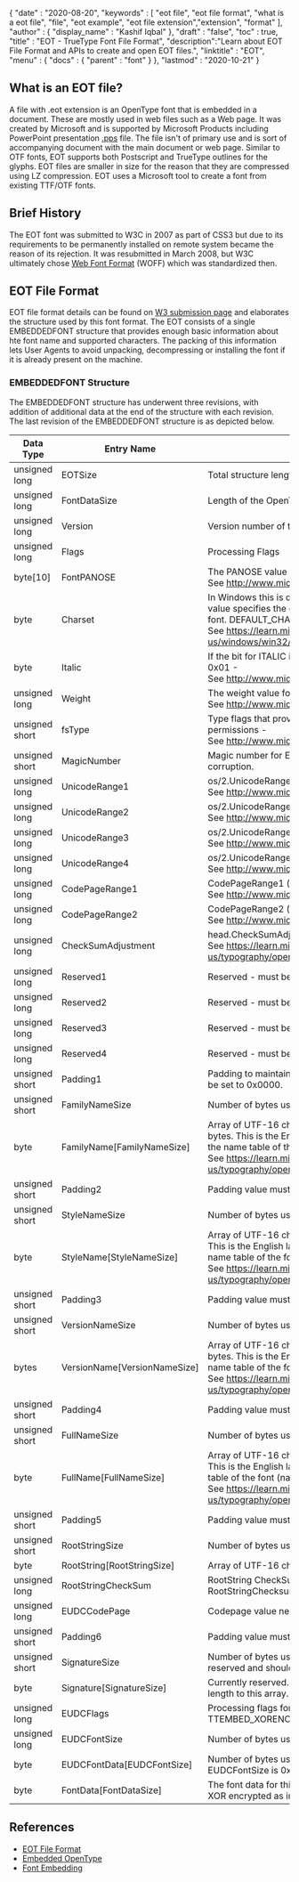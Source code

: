{
  "date" : "2020-08-20",
  "keywords" : [ "eot file", "eot file format", "what is a eot file", "file", "eot example", "eot file extension","extension", "format" ],
  "author" : {
    "display_name" : "Kashif Iqbal"
  },
  "draft" : "false",
  "toc" : true,
  "title" : "EOT - TrueType Font File Format",
  "description":"Learn about EOT File Format and APIs to create and open EOT files.",
  "linktitle" : "EOT",
  "menu" : {
    "docs" : {
      "parent" : "font"
    }
  },
  "lastmod" : "2020-10-21"
}

## What is an EOT file?

A file with .eot extension is an OpenType font that is embedded in a document. These are mostly used in web files such as a Web page. It was created by Microsoft and is supported by Microsoft Products including PowerPoint presentation [.pps](/presentation/pps) file. The file isn't of primary use and is sort of accompanying document with the main document or web page. Similar to OTF fonts, EOT supports both Postscript and TrueType outlines for the glyphs. EOT files are smaller in size for the reason that they are compressed using LZ compression. EOT uses a Microsoft tool to create a font from existing TTF/OTF fonts.

## Brief History

The EOT font was submitted to W3C in 2007 as part of CSS3 but due to its requirements to be permanently installed on remote system became the reason of its rejection. It was resubmitted in March 2008, but W3C ultimately chose [Web Font Format](/font/woff/) (WOFF) which was standardized then.

## EOT File Format

EOT file format details can be found on [W3 submission page](https://www.w3.org/Submission/EOT/#FileFormat) and elaborates the structure used by this font format. The EOT consists of a single EMBEDDEDFONT structure that provides enough basic information about hte font name and supported characters. The packing of this information lets User Agents to avoid unpacking, decompressing or installing the font if it is already present on the machine.

### EMBEDDEDFONT Structure
The EMBEDDEDFONT structure has underwent three revisions, with addition of additional data at the end of the structure with each revision. The last revision of the EMBEDDEDFONT structure is as depicted below.

|Data Type|Entry Name|Description|
---|---|---|
|unsigned long|EOTSize|Total structure length in bytes (including string and font data)|
|unsigned long|FontDataSize|Length of the OpenType font (FontData) in bytes|
|unsigned long|Version|Version number of this format - 0x00020002|
|unsigned long|Flags|Processing Flags|
|byte[10]|FontPANOSE|The PANOSE value for this font - See http://www.microsoft.com/typography/otspec/os2.htm#pan|
|byte|Charset|In Windows this is derived from TEXTMETRIC.tmCharSet. This value specifies the character set of the font. DEFAULT_CHARSET (0x01) indicates no preference. - See https://learn.microsoft.com/en-us/windows/win32/api/wingdi/ns-wingdi-textmetrica|
|byte|Italic|If the bit for ITALIC is set in OS/2.fsSelection, the value will be 0x01 - See http://www.microsoft.com/typography/otspec/os2.htm#fss|
|unsigned long|Weight|The weight value for this font - See http://www.microsoft.com/typography/otspec/os2.htm#wtc|
|unsigned short|fsType|Type flags that provide information about embedding permissions - See http://www.microsoft.com/typography/otspec/os2.htm#fst|
|unsigned short|MagicNumber|Magic number for EOT file - 0x504C. Used to check for data corruption.|
|unsigned long|UnicodeRange1|os/2.UnicodeRange1 (bits 0-31) - See http://www.microsoft.com/typography/otspec/os2.htm#ur|
|unsigned long|UnicodeRange2|os/2.UnicodeRange2 (bits 32-63) - See http://www.microsoft.com/typography/otspec/os2.htm#ur|
|unsigned long|UnicodeRange3|os/2.UnicodeRange3 (bits 64-95) - See http://www.microsoft.com/typography/otspec/os2.htm#ur|
|unsigned long|UnicodeRange4|os/2.UnicodeRange4 (bits 96-127) - See http://www.microsoft.com/typography/otspec/os2.htm#ur|
|unsigned long|CodePageRange1|CodePageRange1 (bits 0-31) - See http://www.microsoft.com/typography/otspec/os2.htm#cpr|
|unsigned long|CodePageRange2|CodePageRange2 (bits 32-63) - See http://www.microsoft.com/typography/otspec/os2.htm#cpr|
|unsigned long|CheckSumAdjustment|head.CheckSumAdjustment - See https://learn.microsoft.com/en-us/typography/opentype/spec/head|
|unsigned long|Reserved1|Reserved - must be 0|
|unsigned long|Reserved2|Reserved - must be 0|
|unsigned long|Reserved3|Reserved - must be 0|
|unsigned long|Reserved4|Reserved - must be 0|
|unsigned short|Padding1|Padding to maintain long alignment. Padding value must always be set to 0x0000.|
|unsigned short|FamilyNameSize|Number of bytes used by the FamilyName array|
|byte|FamilyName[FamilyNameSize]|Array of UTF-16 characters the length of FamilyNameSize bytes. This is the English language Font Family string found in the name table of the font (name ID = 1) - See https://learn.microsoft.com/en-us/typography/opentype/spec/name|
|unsigned short|Padding2|Padding value must always be set to 0x0000.|
|unsigned short|StyleNameSize|Number of bytes used by the StyleName|
|byte|StyleName[StyleNameSize]|Array of UTF-16 characters the length of StyleNameSize bytes. This is the English language Font Subfamily string found in the name table of the font (name ID = 2) - See https://learn.microsoft.com/en-us/typography/opentype/spec/name|
|unsigned short|Padding3|Padding value must always be set to 0x0000.|
|unsigned short|VersionNameSize|Number of bytes used by the VersionName|
|bytes|VersionName[VersionNameSize]|Array of UTF-16 characters the length of VersionNameSize bytes. This is the English language version string found in the name table of the font (name ID = 5) - See https://learn.microsoft.com/en-us/typography/opentype/spec/name|
|unsigned short|Padding4|Padding value must always be set to 0x0000.|
|unsigned short|FullNameSize|Number of bytes used by the FullName|
|byte|FullName[FullNameSize]|Array of UTF-16 characters the length of FullNameSize bytes. This is the English language full name string found in the name table of the font (name ID = 4) - See https://learn.microsoft.com/en-us/typography/opentype/spec/name|
|unsigned short|Padding5|Padding value must always be set to 0x0000.|
|unsigned short|RootStringSize|Number of bytes used by the RootString array|
|byte|RootString[RootStringSize]|Array of UTF-16 characters the length of RootStringSize bytes.|
|unsigned long|RootStringCheckSum|RootString CheckSum value. See algorithm to process RootStringChecksum below.|
|unsigned long|EUDCCodePage|Codepage value needed for EUDC font support.|
|unsigned short|Padding6|Padding value must always be set to 0x0000.|
|unsigned short|SignatureSize|Number of bytes used by the Signature array. Currently reserved and should be set to 0x0000.|
|byte|Signature[SignatureSize]|Currently reserved. If the SignatureSize is 0x0000 there is no length to this array.|
|unsigned long|EUDCFlags|Processing flags for the EUDC font. Typical values might be TTEMBED_XORENCRYPTDATA and TTEMBED_TTCOMPRESSED.|
|unsigned long|EUDCFontSize|Number of bytes used by the Signature array.|
|byte|EUDCFontData[EUDCFontSize]|Number of bytes used for the EUDC font data. If the EUDCFontSize is 0x00000000 there is no length to this array.|
|byte|FontData[FontDataSize]|The font data for this EOT file. The data may be compressed or XOR encrypted as indicated by the processing flags.|

## References

 * [EOT File Format](https://www.w3.org/Submission/EOT/)
 * [Embedded OpenType](https://en.wikipedia.org/wiki/Embedded_OpenType)
 * [Font Embedding](https://en.wikipedia.org/wiki/Font_embedding)
